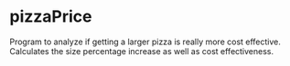 # pizzaPrice

Program to analyze if getting a larger pizza is really more cost effective. Calculates the size percentage increase as well as cost effectiveness.
